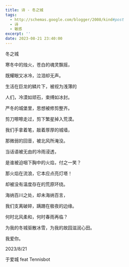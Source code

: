 ```yaml
---
title: 诗 - 冬之城
tags:
  - http://schemas.google.com/blogger/2008/kind#post
  - 诗
  - 敏感
excerpt: ''
date: 2023-08-21 23:40:00
---
```


<!-- more -->
冬之城

  

寒冬中的烛火，苍白的魂灵飘摇，

既耀眼又冰冷，泣泪却无声。

生活在巨龙的鳞片下，被视为浅薄的

人们，冷漠如顽石，束缚如冰封。

  

严冬的城堡里，思想被修剪整齐。

剪刀嚓嚓走过，剪下繁星掉入荒漠。

我们手拿着笔，敲着厚厚的城墙，

那微弱的回音，被北风所淹没。

  

当话语被无由的冷雨浸透，

是谁被迫咽下胸中的火焰，付之一笑？

那火焰在流浪，它本应点亮灯塔！

却被没有温度存在的荒原环绕。

  

海纳百川之处，却未海纳百言，

我们支离破碎，蹒跚在极夜的边缘。

何时北风柔和，何时春雨再临？

为我的冬城驱散冰雪，为我的故园滋润心田。

  

我爱你。

  

2023/8/21

于爱城 feat Tennisbot